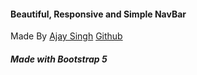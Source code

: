 #### Beautiful, Responsive and Simple NavBar 
Made By <a target="_blank" href="https://helloajaysingh.me">Ajay Singh</a> <a target="_blank" href="https://github.com/code-recursion">Github</a>
##### Made with Bootstrap 5
